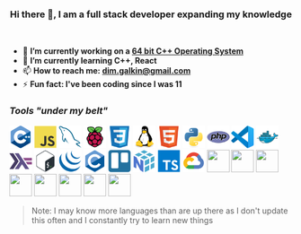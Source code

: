 <h3 align="center">Hi there 👋, I am a full stack developer expanding my knowledge</h3><br>


- 🔭 **I’m currently working on a <a href = "https://github.com/OSDEV-PROJECT">64 bit C++ Operating System**</a>
- 🌱 **I’m currently learning C++, React**
- 📫 **How to reach me: dim.galkin@gmail.com**
- ⚡ **Fun fact: I've been coding since I was 11**

<h3 align = "left"><i>Tools "under my belt"</i><br></h3>
 <p>
<img width = 40 height = 40 src = "https://github.com/devicons/devicon/blob/master/icons/cplusplus/cplusplus-original.svg">
<img width = 40 height = 40 src = "https://github.com/devicons/devicon/blob/master/icons/javascript/javascript-original.svg">
<img width = 40 height = 40 src = "https://github.com/devicons/devicon/blob/master/icons/mysql/mysql-original.svg">
<img width = 40 height = 40 src = "https://github.com/devicons/devicon/blob/master/icons/raspberrypi/raspberrypi-original.svg">
<img width = 40 height = 40 src = "https://github.com/devicons/devicon/blob/master/icons/css3/css3-original.svg">
<img width = 40 height = 40 src = "https://github.com/devicons/devicon/blob/master/icons/linux/linux-original.svg">
<img width = 40 height = 40 src = "https://github.com/devicons/devicon/blob/master/icons/html5/html5-original.svg">
<img width = 40 height = 40 src = "https://github.com/devicons/devicon/blob/master/icons/python/python-original.svg">
<img width = 40 height = 40 src = "https://github.com/devicons/devicon/blob/master/icons/php/php-original.svg">
 <img width = 40 height = 40 src = "https://github.com/devicons/devicon/blob/master/icons/vscode/vscode-original.svg">
 <img width = 40 height = 40 src = "https://github.com/devicons/devicon/blob/master/icons/docker/docker-original.svg">
 <img width = 40 height = 40 src = "https://github.com/devicons/devicon/blob/master/icons/haskell/haskell-original.svg">
 <img width = 40 height = 40 src = "https://github.com/devicons/devicon/blob/master/icons/bash/bash-original.svg">
 <img width = 40 height = 40 src = "https://github.com/devicons/devicon/blob/master/icons/jquery/jquery-original.svg">
 <img width = 40 height = 40 src = "https://github.com/devicons/devicon/blob/master/icons/c/c-original.svg">
 <img width = 40 height = 40 src = "https://github.com/devicons/devicon/blob/master/icons/trello/trello-plain.svg">
 <img width = 40 height = 40 src = "https://github.com/devicons/devicon/blob/master/icons/numpy/numpy-original.svg">
 <img width = 40 height = 40 src = "https://github.com/devicons/devicon/blob/master/icons/typescript/typescript-original.svg">
 <img width = 40 height = 40 src = "https://github.com/devicons/devicon/blob/master/icons/googlecloud/googlecloud-original.svg">
 <img width = 40 height = 40 src = "">
 <img width = 40 height = 40 src = "">
 <img width = 40 height = 40 src = "">
 <img width = 40 height = 40 src = "">
 <img width = 40 height = 40 src = "">
 <img width = 40 height = 40 src = "">
 <img width = 40 height = 40 src = "">
 <img width = 40 height = 40 src = "">
 
 
 </p>

 > Note: I may know more languages than are up there as I don't update this often and I constantly try to learn new things
